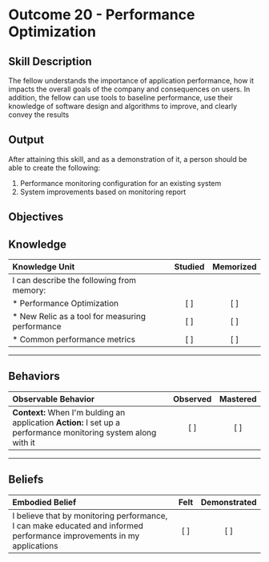# Outcome 20 - Performance Optimization

**Skill Description**
----------
The fellow understands the importance of application performance, how it impacts the overall goals of the company and consequences on users. In addition, the fellow can use tools to baseline performance, use their knowledge of software design and algorithms to improve, and clearly convey the results 

**Output**
----------
After attaining this skill, and as a demonstration of it, a person should be able to create the following:

1. Performance monitoring configuration for an existing system
2. System improvements based on monitoring report


**Objectives**
----------
## **Knowledge**


| Knowledge Unit   |      Studied      | Memorized |
|:-------------|:------------------:|:--------:|
| I can describe the following from memory: | | |
| * Performance Optimization | [ ] | [ ]  |
| * New Relic as a tool for measuring performance     | [ ] | [ ]  |
| * Common performance metrics    | [ ] | [ ]  |


----------


## **Behaviors**

| Observable Behavior   |      Observed      | Mastered |
|:-------------|:------------------:|:--------:|
| **Context:** When I'm bulding an application **Action:** I set up a performance monitoring system along with it | [ ] | [ ]  |



----------


## **Beliefs**


| Embodied Belief   |      Felt      | Demonstrated |
|:-------------|:------------------:|:--------:|
| I believe that by monitoring performance, I can make educated and informed performance improvements in my applications | [ ] | [ ]  |

